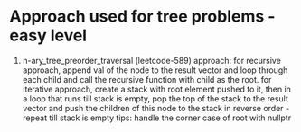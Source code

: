 # Approach used for tree problems - easy level

1. n-ary_tree_preorder_traversal (leetcode-589)
approach: for recursive approach, append val of the node to the result vector and loop through each child and call the recursive function with child as the root. for iterative approach, create a stack with root element pushed to it, then in a loop that runs till stack is empty, pop the top of the stack to the result vector and push the children of this node to the stack in reverse order - repeat till stack is empty
tips: handle the corner case of root with nullptr